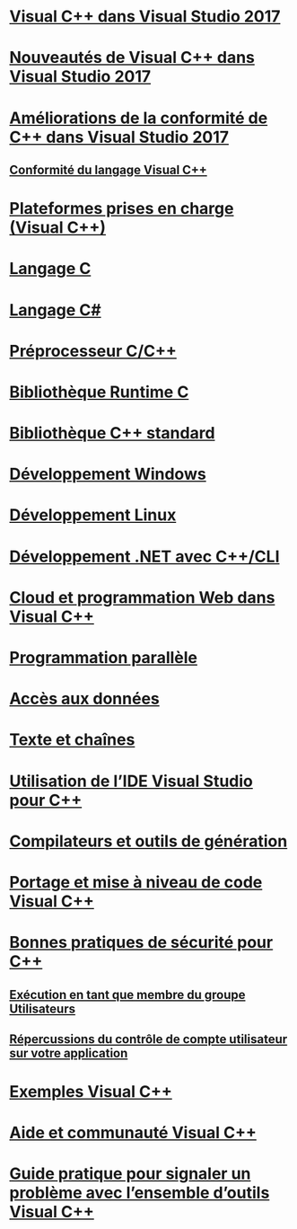 # [Visual C++ dans Visual Studio 2017](visual-cpp-in-visual-studio.md)
# [Nouveautés de Visual C++ dans Visual Studio 2017](what-s-new-for-visual-cpp-in-visual-studio.md)
# [Améliorations de la conformité de C++ dans Visual Studio 2017](cpp-conformance-improvements-2017.md)
## [Conformité du langage Visual C++](visual-cpp-language-conformance.md)
# [Plateformes prises en charge (Visual C++)](supported-platforms-visual-cpp.md)
# [Langage C](c-language/c-language-reference.md)
# [Langage C#](cpp/cpp-language-reference.md)
# [Préprocesseur C/C++](preprocessor/c-cpp-preprocessor-reference.md)
# [Bibliothèque Runtime C](c-runtime-library/c-run-time-library-reference.md)
# [Bibliothèque C++ standard](standard-library/cpp-standard-library-reference.md)
# [Développement Windows](windows/overview-of-windows-programming-in-cpp.md)
# [Développement Linux](linux/download-install-and-setup-the-linux-development-workload.md)
# [Développement .NET avec C++/CLI](dotnet/dotnet-programming-with-cpp-cli-visual-cpp.md)
# [Cloud et programmation Web dans Visual C++](cloud/cloud-and-web-programming-in-visual-cpp.md)
# [Programmation parallèle](parallel/parallel-programming-in-visual-cpp.md)
# [Accès aux données](data/index.md)
# [Texte et chaînes](text/text-and-strings-in-visual-cpp.md)
# [Utilisation de l’IDE Visual Studio pour C++](ide/ide-and-tools-for-visual-cpp-development.md)
# [Compilateurs et outils de génération](build/building-c-cpp-programs.md)
# [Portage et mise à niveau de code Visual C++](porting/visual-cpp-porting-and-upgrading-guide.md)
# [Bonnes pratiques de sécurité pour C++](security/security-best-practices-for-cpp.md)
## [Exécution en tant que membre du groupe Utilisateurs](security/running-as-a-member-of-the-users-group.md)
## [Répercussions du contrôle de compte utilisateur sur votre application](security/how-user-account-control-uac-affects-your-application.md)
# [Exemples Visual C++](visual-cpp-samples.md)
# [Aide et communauté Visual C++](visual-cpp-help-and-community.md)
# [Guide pratique pour signaler un problème avec l’ensemble d’outils Visual C++](how-to-report-a-problem-with-the-visual-cpp-toolset.md)